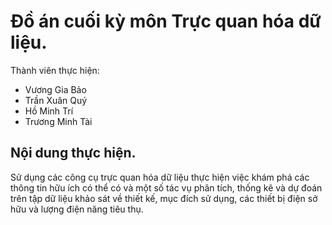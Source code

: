 # Đồ án cuối kỳ môn Trực quan hóa dữ liệu.
Thành viên thực hiện:
- Vương Gia Bảo
- Trần Xuân Quý
- Hồ Minh Trí
- Trương Minh Tài

## Nội dung thực hiện.
Sử dụng các công cụ trực quan hóa dữ liệu thực hiện việc khám phá các thông tin hữu ích có thể có và một số tác vụ phân tích, thống kê và dự đoán trên tập dữ liệu khảo sát về thiết kế, mục đích sử dụng, các thiết bị điện sở hữu và lượng điện năng tiêu thụ.
